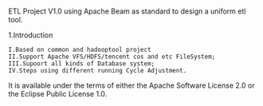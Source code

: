 #
ETL Project V1.0
using Apache Beam as standard to design a uniform etl tool.



1.Introduction

	I.Based on common and hadooptool project
	II.Support Apache VFS/HDFS/tencent cos and etc FileSystem;
	III.Supoort all kinds of Database system;
	IV.Steps using different running Cycle Adjustment.
	
        
 It is available under the terms of either the Apache Software License 2.0 or the Eclipse Public License 1.0.
 
 